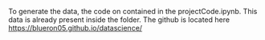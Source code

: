 To generate the data, the code on contained in the projectCode.ipynb. This data is already present inside the folder.
The github is located here https://blueron05.github.io/datascience/
